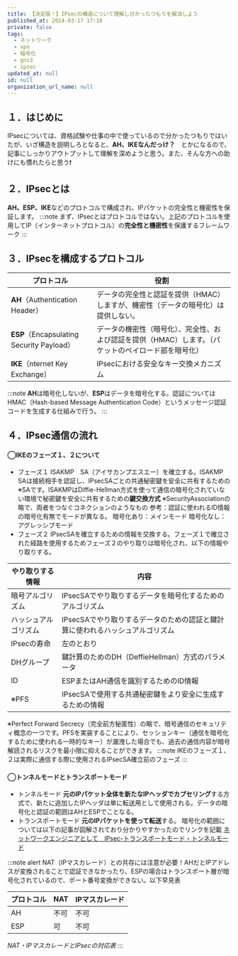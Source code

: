 ```yaml
---
title: 【決定版！】IPsecの構造について理解し分かったつもりを解消しよう
published_at: 2024-03-17 17:18
private: false
tags:
  - ネットワーク
  - vpn
  - 暗号化
  - gns3
  - ipsec
updated_at: null
id: null
organization_url_name: null
---
```


## １．はじめに
IPsecについては、資格試験や仕事の中で使っているので分かったつもりではいたが、いざ構造を説明しろとなると、**AH、IKEなんだっけ？**　とかになるので、記事にしっかりアウトプットして理解を深めようと思う。また、そんな方への助けにも慣れたらと思う❗



## ２．IPsecとは
**AH、ESP、IKE**などのプロトコルで構成され、IPパケットの完全性と機密性を保証します。
:::note
まず、IPsecとはプロトコルではない。上記のプロトコルを使用してIP（インターネットプロトコル）の**完全性と機密性**を保護するフレームワーク
:::


## ３．IPsecを構成するプロトコル
| プロトコル | 役割 |
| ---- | ---- |
| **AH**（Authentication Header） | データの完全性と認証を提供（HMAC）しますが、機密性（データの暗号化）は提供しない。|
| **ESP**（Encapsulating Security Payload）| データの機密性（暗号化）、完全性、および認証を提供（HMAC）します。（パケットのペイロード部を暗号化） |
| **IKE**（nternet Key Exchange）| IPsecにおける安全なキー交換メカニズム |
:::note
**AH**は暗号化しないが、**ESP**はデータを暗号化する。認証についてはHMAC（Hash-based Message Authentication Code）というメッセージ認証コードを生成する仕組みで行う。
:::



## ４．IPsec通信の流れ
#### ◯IKEのフェーズ１、２について
- フェーズ１
  ISAKMP　SA（アイサカンプエスエー）を確立する。ISAKMP SAは接続相手を認証し、IPsecSAごとの共通秘密鍵を安全に共有するための※SAです。ISAKMPはDiffie-Hellman方式を使って通信の暗号化されていない環境で秘密鍵を安全に共有するための**鍵交換方式**
※SecurityAssociationの略で、両者をつなぐコネクションのようなもの
参考：認証に使われるID情報の暗号化有無でモードが異なる。
暗号化あり：メインモード
暗号化なし：アグレッシブモード
- フェーズ２
  IPsecSAを確立するための情報を交換する。フェーズ１で確立された経路を使用するためフェーズ２のやり取りは暗号化され、以下の情報やり取りする。
  
| やり取りする情報 | 内容 |
| ---- | ---- |
| 暗号アルゴリズム | IPsecSAでやり取りするデータを暗号化するためのアルゴリズム |
| ハッシュアルゴリズム | IPsecSAでやり取りするデータのための認証と鍵計算に使われるハッシュアルゴリズム |
| IPsecの寿命 | 左のとおり |
| DHグループ | 鍵計算のためのDH（DeffieHellman）方式のパラメータ |
| ID | ESPまたはAH通信を識別するためのID情報 |
| ※PFS | IPsecSAで使用する共通秘密鍵をより安全に生成するための情報 |

※Perfect Forward Secrecy（完全前方秘匿性）の略で、暗号通信のセキュリティ概念の一つです。PFSを実装することにより、セッションキー（通信を暗号化するために使われる一時的なキー）が漏洩した場合でも、過去の通信内容が暗号解読されるリスクを最小限に抑えることができます。
:::note
IKEのフェーズ１、２は実際に通信する際に使用されるIPsecSA確立前のフェーズ
:::

#### ◯トンネルモードとトランスポートモード
- トンネルモード
  **元のIPパケット全体を新たなIPヘッダでカプセリング**する方式で、新たに追加したIPヘッダは単に転送用として使用される。データの暗号化と認証の範囲はAHとESPでことなる。
- トランスポートモード
  **元のIPパケットを使って転送**する。
暗号化の範囲については以下の記事が図解されており分かりやすかったのでリンクを記載
[ネットワークエンジニアとして　IPsec-トランスポートモード・トンネルモード](https://www.infraexpert.com/study/ipsec6.html)

:::note alert
NAT（IPマスカレード）との共存には注意が必要！AHだとIPアドレスが変換されることで認証できなかったり、ESPの場合はトランスポート層が暗号化されているので、ポート番号変換ができない。以下早見表

| プロトコル | NAT | IPマスカレード |
| ---- | ---- | ---- |
| AH | 不可 | 不可 |
| ESP | 可 | 不可 |

*NAT・IPマスカレードとIPsecの対応表*
:::
